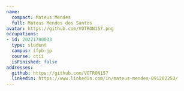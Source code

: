 ```yaml
---
name:
  compact: Mateus Mendes
  full: Mateus Mendes dos Santos
avatar: https://github.com/VOTRON157.png
occupations:
- id: 20221780033
  type: student
  campus: ifpb-jp
  course: ctii
  isFinished: false
addresses:
  github: https://github.com/VOTRON157
  linkedin: https://www.linkedin.com/in/mateus-mendes-091202253/
---
```

